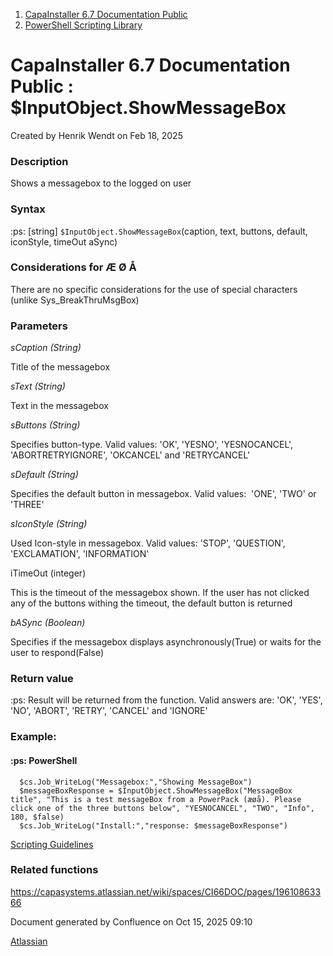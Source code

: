 <div id="page">

<div id="main" class="aui-page-panel">

<div id="main-header">

<div id="breadcrumb-section">

1.  [CapaInstaller 6.7 Documentation Public](index.html)
2.  [PowerShell Scripting Library](PowerShell-Scripting-Library_20342578761.html)

</div>

# <span id="title-text"> CapaInstaller 6.7 Documentation Public : \$InputObject.ShowMessageBox </span>

</div>

<div id="content" class="view">

<div class="page-metadata">

Created by <span class="author"> Henrik Wendt</span> on Feb 18, 2025

</div>

<div id="main-content" class="wiki-content group">

### Description

Shows a messagebox to the logged on user

### Syntax

:ps: \[string\] `$InputObject.ShowMessageBox`(caption, text, buttons, default, iconStyle, timeOut aSync)

### Considerations for Æ Ø Å

There are no specific considerations for the use of special characters (unlike Sys_BreakThruMsgBox)

### Parameters

*sCaption (String)*

Title of the messagebox

*sText (String)*

Text in the messagebox

*sButtons (String)*

Specifies button-type. Valid values: 'OK', 'YESNO', 'YESNOCANCEL', 'ABORTRETRYIGNORE', 'OKCANCEL' and 'RETRYCANCEL'

*sDefault (String)*

Specifies the default button in messagebox. Valid values:  'ONE', 'TWO' or 'THREE'

*sIconStyle (String)*

Used Icon-style in messagebox. Valid values: 'STOP', 'QUESTION', 'EXCLAMATION', 'INFORMATION'

iTimeOut (integer)

This is the timeout of the messagebox shown. If the user has not clicked any of the buttons withing the timeout, the default button is returned

*bASync (Boolean)*

Specifies if the messagebox displays asynchronously(True) or waits for the user to respond(False)

### Return value

:ps: Result will be returned from the function. Valid answers are: 'OK', 'YES', 'NO', 'ABORT', 'RETRY', 'CANCEL' and 'IGNORE'

### Example:

#### :ps: PowerShell

<div class="code panel pdl" style="border-width: 1px;">

<div class="codeContent panelContent pdl">

``` syntaxhighlighter-pre
  $cs.Job_WriteLog("Messagebox:","Showing MessageBox")
  $messageBoxResponse = $InputObject.ShowMessageBox("MessageBox title", "This is a test messageBox from a PowerPack (æøå). Please click one of the three buttons below", "YESNOCANCEL", "TWO", "Info", 180, $false)
  $cs.Job_WriteLog("Install:","response: $messageBoxResponse")  
```

</div>

</div>

<a href="https://capasystems.atlassian.net/wiki/spaces/CI67DOC/pages/20342575822/Scripting+Guidelines" data-linked-resource-id="20342575822" data-linked-resource-version="1" data-linked-resource-type="page">Scripting Guidelines</a>

### Related functions

<a href="https://capasystems.atlassian.net/wiki/spaces/CI67DOC/pages/20342577022/Sys_BreakthruMsgbox" data-card-appearance="inline" rel="nofollow">https://capasystems.atlassian.net/wiki/spaces/CI66DOC/pages/19610863366</a>

</div>

</div>

</div>

<div id="footer" role="contentinfo">

<div class="section footer-body">

Document generated by Confluence on Oct 15, 2025 09:10

<div id="footer-logo">

[Atlassian](http://www.atlassian.com/)

</div>

</div>

</div>

</div>
